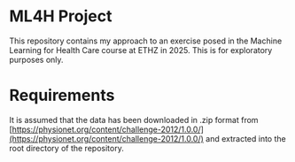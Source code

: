 # ML4H Project
This repository contains my approach to an exercise posed in the Machine Learning for Health Care course at ETHZ in 2025. This is for exploratory purposes only.

# Requirements
It is assumed that the data has been downloaded in .zip format from [https://physionet.org/content/challenge-2012/1.0.0/](https://physionet.org/content/challenge-2012/1.0.0/) and extracted into the root directory of the repository.

